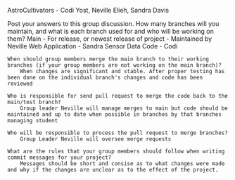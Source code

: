 AstroCultivators - Codi Yost, Neville Elieh, Sandra Davis

Post your answers to this group discussion.
	How many branches will you maintain, and what is each branch used for and who will be working on them?
		Main - For release, or newest release of project - Maintained by Neville
		Web Application - Sandra
		Sensor Data Code - Codi
	
	When should group members merge the main branch to their working branches (if your group members are not working on the main branch)?
		When changes are significant and stable. After proper testing has been done on the individual branch's changes and code has been reviewed

	Who is responsible for send pull request to merge the code back to the main/test branch?
		Group leader Neville will manage merges to main but code should be maintained and up to date when possible in branches by that branches managing student

	Who will be responsible to process the pull request to merge branches?
		Group Leader Neville will oversee merge requests

	What are the rules that your group members should follow when writing commit messages for your project?
		Messages should be short and consise as to what changes were made and why if the changes are unclear as to the effect of the project.
